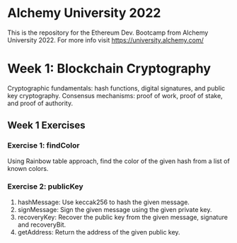 # Alchemy University 2022

This is the repository for the Ethereum Dev. Bootcamp from Alchemy University 2022.
For more info visit https://university.alchemy.com/

# Week 1: Blockchain Cryptography

Cryptographic fundamentals: hash functions, digital signatures, and public key cryptography.
Consensus mechanisms: proof of work, proof of stake, and proof of authority.

## Week 1 Exercises

### Exercise 1: findColor

Using Rainbow table approach, find the color of the given hash from a list of known colors.

### Exercise 2: publicKey

1. hashMessage: Use keccak256 to hash the given message.
2. signMessage: Sign the given message using the given private key.
3. recoveryKey: Recover the public key from the given message, signature and recoveryBit.
4. getAddress: Return the address of the given public key.

